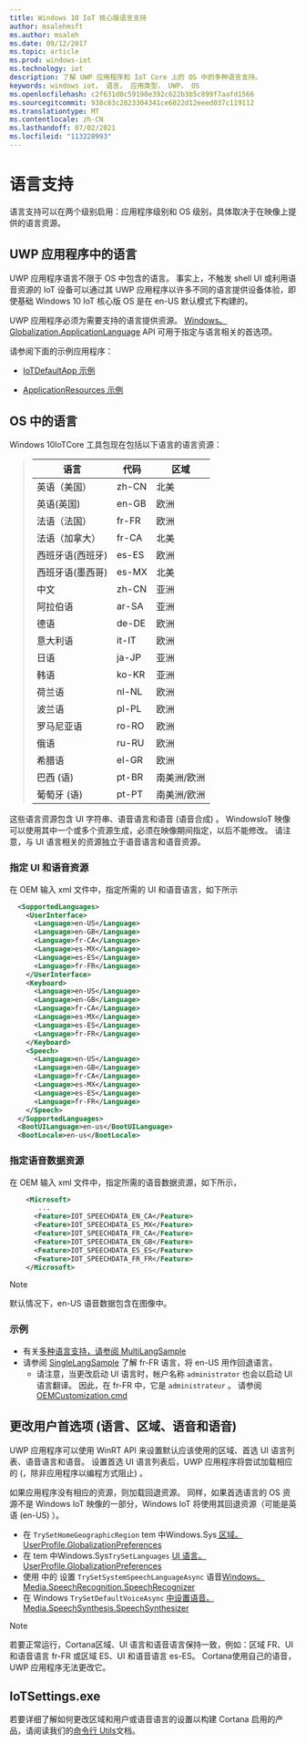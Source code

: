```yaml
---
title: Windows 10 IoT 核心版语言支持
author: msalehmsft
ms.author: msaleh
ms.date: 09/12/2017
ms.topic: article
ms.prod: windows-iot
ms.technology: iot
description: 了解 UWP 应用程序和 IoT Core 上的 OS 中的多种语言支持。
keywords: windows iot， 语言， 应用类型， UWP， OS
ms.openlocfilehash: c2f631d0c59190e392c622b3b5c899f7aafd1566
ms.sourcegitcommit: 938c83c2823304341ce6022d12eeed037c119112
ms.translationtype: MT
ms.contentlocale: zh-CN
ms.lasthandoff: 07/02/2021
ms.locfileid: "113228993"
---
```

# <a name="language-support"></a>语言支持

语言支持可以在两个级别启用：应用程序级别和 OS 级别，具体取决于在映像上提供的语言资源。

## <a name="languages-in-uwp-applications"></a>UWP 应用程序中的语言
UWP 应用程序语言不限于 OS 中包含的语言。  事实上，不触发 shell UI 或利用语音资源的 IoT 设备可以通过其 UWP 应用程序以许多不同的语言提供设备体验，即使基础 Windows 10 IoT 核心版 OS 是在 en-US 默认模式下构建的。 

UWP 应用程序必须为需要支持的语言提供资源。 [Windows。Globalization.ApplicationLanguage](https://docs.microsoft.com/uwp/api/windows.globalization.applicationlanguages) API 可用于指定与语言相关的首选项。

请参阅下面的示例应用程序：

* [IoTDefaultApp 示例](https://developer.microsoft.com/en-us/windows/iot/samples/iotdefaultapp)

* [ApplicationResources 示例](https://github.com/Microsoft/Windows-universal-samples/tree/master/Samples/ApplicationResources)


## <a name="languages-in-os"></a>OS 中的语言

Windows 10IoTCore 工具包现在包括以下语言的语言资源：

> | 语言  | 代码 | 区域 |
> |-------------|-----|-----|
> | 英语（美国） | zh-CN | 北美 | 
> | 英语(英国) | en-GB | 欧洲 |
> | 法语（法国） | fr-FR | 欧洲 |
> | 法语（加拿大） | fr-CA | 北美 |
> | 西班牙语(西班牙) | es-ES | 欧洲 |
> | 西班牙语(墨西哥) | es-MX | 北美 |
> | 中文 | zh-CN | 亚洲 | 
> | 阿拉伯语 | ar-SA | 亚洲 |
> | 德语 | de-DE | 欧洲 |
> | 意大利语 | it-IT | 欧洲 | 
> | 日语 | ja-JP | 亚洲 |
> | 韩语 | ko-KR | 亚洲 |
> | 荷兰语 | nl-NL | 欧洲 |
> | 波兰语 | pl-PL | 欧洲 | 
> | 罗马尼亚语 | ro-RO | 欧洲 |
> | 俄语 | ru-RU | 欧洲 |
> | 希腊语 | el-GR | 欧洲 |
> | 巴西 (语)  | pt-BR | 南美洲/欧洲 |
> | 葡萄牙 (语)  | pt-PT | 南美洲/欧洲 |

这些语言资源包含 UI 字符串、语音语言和语音 (语音合成) 。 WindowsIoT 映像可以使用其中一个或多个资源生成，必须在映像期间指定，以后不能修改。 请注意，与 UI 语言相关的资源独立于语音语言和语音资源。

### <a name="specifying-ui-and-speech-resources"></a>指定 UI 和语音资源 
在 OEM 输入 xml 文件中，指定所需的 UI 和语音语言，如下所示

``` xml
  <SupportedLanguages>
    <UserInterface>
      <Language>en-US</Language>
      <Language>en-GB</Language> 
      <Language>fr-CA</Language> 
      <Language>es-MX</Language> 
      <Language>es-ES</Language> 
      <Language>fr-FR</Language>
    </UserInterface>
    <Keyboard>
      <Language>en-US</Language>
      <Language>en-GB</Language> 
      <Language>fr-CA</Language> 
      <Language>es-MX</Language> 
      <Language>es-ES</Language> 
      <Language>fr-FR</Language>
    </Keyboard>
    <Speech>
      <Language>en-US</Language>
      <Language>en-GB</Language> 
      <Language>fr-CA</Language> 
      <Language>es-MX</Language> 
      <Language>es-ES</Language> 
      <Language>fr-FR</Language>
    </Speech>
  </SupportedLanguages>
  <BootUILanguage>en-us</BootUILanguage>
  <BootLocale>en-us</BootLocale>
```


### <a name="specifying-speech-data-resources"></a>指定语音数据资源
在 OEM 输入 xml 文件中，指定所需的语音数据资源，如下所示，

``` xml
    <Microsoft>
       ...
      <Feature>IOT_SPEECHDATA_EN_CA</Feature>
      <Feature>IOT_SPEECHDATA_ES_MX</Feature> 
      <Feature>IOT_SPEECHDATA_FR_CA</Feature> 
      <Feature>IOT_SPEECHDATA_EN_GB</Feature>
      <Feature>IOT_SPEECHDATA_ES_ES</Feature>  
      <Feature>IOT_SPEECHDATA_FR_FR</Feature> 
    </Microsoft>
```

> [!NOTE]
> 默认情况下，en-US 语音数据包含在图像中。

### <a name="samples"></a>示例
* 有关[多种语言支持，请参阅 MultiLangSample](https://github.com/ms-iot/iot-adk-addonkit/tree/master/Workspace/Source-arm/Products/MultiLangSample)
* 请参阅 [SingleLangSample](https://github.com/ms-iot/iot-adk-addonkit/tree/master/Workspace/Source-arm/Products/SingleLangSample) 了解 fr-FR 语言，将 en-US 用作回退语言。
    * 请注意，当更改启动 UI 语言时，帐户名称 `administrator` 也会以启动 UI 语言翻译。 因此，在 fr-FR 中，它是 `administrateur` 。 请参阅 [OEMCustomization.cmd](https://github.com/ms-iot/iot-adk-addonkit/tree/master/Workspace/Source-arm/Products/SingleLangSample/oemcustomization.cmd)

## <a name="changing-user-preferences-language-region-speech-and-voice"></a>更改用户首选项 (语言、区域、语音和语音) 

UWP 应用程序可以使用 WinRT API 来设置默认应该使用的区域、首选 UI 语言列表、语音语言和语音。 设置首选 UI 语言列表后，UWP 应用程序将尝试加载相应的 (，除非应用程序以编程方式阻止) 。
 
如果应用程序没有相应的资源，则加载回退资源。 同样，如果首选语言的 OS 资源不是 Windows IoT 映像的一部分，Windows IoT 将使用其回退资源（可能是英语 (en-US) ）。

* 在 `TrySetHomeGeographicRegion` tem 中Windows.Sys[ 区域。UserProfile.GlobalizationPreferences](https://docs.microsoft.com/uwp/api/windows.system.userprofile.globalizationpreferences)
* 在 tem 中Windows.Sys`TrySetLanguages` [ UI 语言。UserProfile.GlobalizationPreferences](https://docs.microsoft.com/uwp/api/windows.system.userprofile.globalizationpreferences)
* 使用 中的 设置 `TrySetSystemSpeechLanguageAsync` 语音[Windows。Media.SpeechRecognition.SpeechRecognizer](https://docs.microsoft.com/uwp/api/windows.media.speechrecognition.speechrecognizer)
* 在 Windows `TrySetDefaultVoiceAsync` [中设置语音。Media.SpeechSynthesis.SpeechSynthesizer](https://docs.microsoft.com/uwp/api/windows.media.speechsynthesis.speechsynthesizer)

> [!NOTE]
> 若要正常运行，Cortana区域、UI 语言和语音语言保持一致，例如：区域 FR、UI 和语音语言 fr-FR 或区域 ES、UI 和语音语言 es-ES。 Cortana使用自己的语音，UWP 应用程序无法更改它。

## <a name="iotsettingsexe"></a>IoTSettings.exe

若要详细了解如何更改区域和用户或语音语言的设置以构建 Cortana 启用的产品，请阅读我们的[命令行 Utils](../manage-your-device/CommandLineUtils.md)文档。

